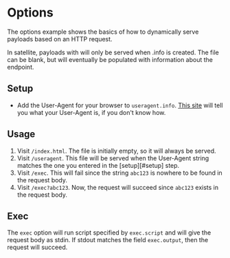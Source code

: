# Options

The options example shows the basics of how to dynamically serve payloads based on an HTTP request.

In satellite, payloads with <name> will only be served when <name>.info is created. The file can be blank, but will eventually be populated with information about the endpoint.


## Setup

* Add the User-Agent for your browser to `useragent.info`. [This site][ua] will tell you what your User-Agent is, if you don't know how.

## Usage

1. Visit `/index.html`. The file is initially empty, so it will always be served.
2. Visit `/useragent`. This file will be served when the User-Agent string matches the one you entered in the [setup][#setup] step.
3. Visit `/exec`. This will fail since the string `abc123` is nowhere to be found in the request body.
4. Visit `/exec?abc123`. Now, the request will succeed since `abc123` exists in the request body.


## Exec

The `exec` option will run script specified by `exec.script` and will give the request body as stdin. If stdout matches the field `exec.output`, then the request will succeed.

[ua]: https://www.whatismybrowser.com/detect/what-is-my-user-agent
